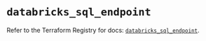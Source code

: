 # `databricks_sql_endpoint`

Refer to the Terraform Registry for docs: [`databricks_sql_endpoint`](https://registry.terraform.io/providers/databricks/databricks/1.47.0/docs/resources/sql_endpoint).
